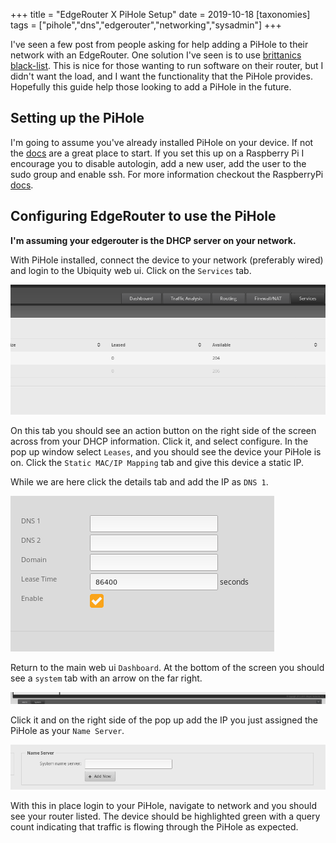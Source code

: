 +++
title = "EdgeRouter X PiHole Setup"
date = 2019-10-18
[taxonomies]
tags = ["pihole","dns","edgerouter","networking","sysadmin"]
+++

I've seen a few post from people asking for help adding a PiHole to their
network with an EdgeRouter. One solution I've seen is to use
[brittanics black-list](https://github.com/britannic/blacklist). This is
nice for those wanting to run software on their router, but I didn't want
the load, and I want the functionality that the PiHole provides. Hopefully
this guide help those looking to add a PiHole in the future.

## Setting up the PiHole

I'm going to assume you've already installed PiHole on your device. If not the
[docs](https://github.com/pi-hole/pi-hole) are a great place to start. If you
set this up on a Raspberry Pi I encourage you to disable autologin, add a new
user, add the user to the sudo group and enable ssh. For more information
checkout the RaspberryPi
[docs](https://www.raspberrypi.org/documentation/remote-access/ssh/).

## Configuring EdgeRouter to use the PiHole

**I'm assuming your edgerouter is the DHCP server on your network.**

With PiHole installed, connect the device to your network (preferably wired) and
login to the Ubiquity web ui. Click on the `Services` tab.

![Ubiquity OS Services Tab](/images/ubq-services.png)

On this tab you should see an action button on the right side of the screen
across from your DHCP information. Click it, and select configure. In the pop up
window select `Leases`, and you should see the device your PiHole is on. Click
the `Static MAC/IP Mapping` tab and give this device a static IP.

While we are here click the details tab and add the IP as `DNS 1`.

![Ubiquity OS DHCP DNS](/images/dhcp-dns.png "Ubiquity OS DHCP DNS")

Return to the main web ui `Dashboard`. At the bottom of the screen you should
see a `system` tab with an arrow on the far right.

![Ubiquity OS System Config Tab](/images/ubq-system.png)

Click it and on the right side of the pop up add the IP you just assigned the
PiHole as your `Name Server`.

![Ubiquity OS Name Server](/images/name-server.png "Ubiquity OS Name Server")

With this in place login to your PiHole, navigate to network and you should see
your router listed. The device should be highlighted green with a query count
indicating that traffic is flowing through the PiHole as expected.
